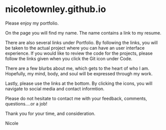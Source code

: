 # nicoletownley.github.io

Please enjoy my portfolio.

On the page you will find my name. The name contains a link to my resume.

There are also several links under Portfolio. By following the links, you will be taken to the actual project where you can have an user interface experience. If you would like to review the code for the projects, please follow the links given when you click the Git icon under Code.

There are a few blurbs about me, which gets to the heart of who I am. Hopefully, my mind, body, and soul will be expressed through my work.

Lastly, please use the links at the bottom. By clicking the icons, you will navigate to social media and contact informtion.

Please do not hesitate to contact me with your feedback, comments, questions....or a job!

Thank you for your time, and consideration.

Nicole

